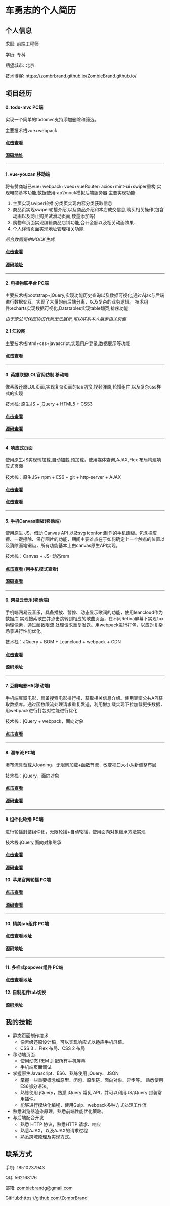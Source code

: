 # 车勇志的个人简历

## 个人信息

求职: 前端工程师

学历: 专科

期望城市: 北京

技术博客: https://zombrbrand.github.io/ZombieBrand.github.io/



## 项目经历
#### 0. todo-mvc PC端
实现一个简单的todomvc支持添加删除和筛选。

主要技术栈vue+webpack

#### [点击查看](https://zombrbrand.github.io/vueTodo-mvc/dist/index.html)
#### [源码地址](https://github.com/ZombrBrand/vueTodo-mvc)

<hr/>

#### 1. vue-youzan 移动端
将有赞商城已vue+webpack+vuex+vueRouter+axios+mint-ui+swiper重构,实现电商基本功能,数据使用rap2mock模拟后端服务器
主要实现功能:
  1. 主页实现swiper轮播,分类页实现内容分类获取信息
  2. 商品页实现swiper轮播介绍,以及商品介绍和本店成交信息,购买相关操作(包含动画以及防止购买试滑动页面,数量添加等)
  3. 购物车页面实现编辑商品店铺功能,合计金额以及相关动画效果.
  4. 个人详情页面实现地址管理相关功能.
  
  *后台数据是由MOCK生成*

#### [点击查看](https://zombrbrand.github.io/vueyouzan/dist/)
#### [源码地址](https://github.com/ZombrBrand/vueyouzan)
<hr/>


#### 2. 电梯物联平台 PC端
主要技术栈bootstrap+jQuery,实现功能历史查询以及数据可视化,通过Ajax与后端进行数据交互，实现了大量的前后端分离，以及复杂的业务逻辑。
技术组件:echarts实现数据可视化,Datatables实现table翻页,排序功能

*由于原公司保密协议代码无法展示,可以联系本人展示相关页面*

#### 2.1 汇投网

主要技术栈html+css+javascript,实现用户登录,数据展示等功能

#### [点击查看](https://www.huitoubj.com/)

<hr/>


#### 3. 英雄联盟LOL官网仿制 移动端

像素级还原LOL页面,实现复杂页面的tab切换,视频弹窗,轮播组件,以及复杂css样式的实现

技术栈: 原生JS + jQuery + HTML5 + CSS3

#### [点击查看](https://zombrbrand.github.io/lol-demo/lol.html)
#### [源码查看](https://github.com/ZombrBrand/lol-demo)

<hr/>


#### 4. 响应式页面

使用原生JS实现懒加载,自动加载,预加载，使用媒体查询,AJAX,Flex 布局构建响应式页面

技术栈：原生JS+ npm + ES6 + git + http-server + AJAX

#### [点击查看](https://zombrbrand.github.io/simple-demo/index.html)
#### [点击查看](https://github.com/ZombrBrand/simple-demo)

<hr/>


#### 5. 手机Canvas画板(移动端)

使用原生 JS，借助 Canvas API 以及svg iconfont制作的手机画板。包含橡皮擦、一键擦除、保存图片的功能，期间主要难点在于如何确定上一个触点的位置以及消除画笔锯齿，所有功能基本上由canvas原生API实现。

技术栈：Canvas + JS+动态rem

#### [点击查看](https://zombrbrand.github.io/drawing-board/drawing-board.html) (用手机模式查看)
#### [源码查看](https://github.com/ZombrBrand/drawing-board)

<hr/>


#### 6. 网易云音乐(移动端)

手机端网易云音乐，具备播放、暂停、动态显示歌词的功能，使用leancloud作为数据库 实现搜索歌曲并点击跳转到相应的歌曲页面，在不同Retina屏幕下实现1px物理像素，通过函数限流 处理请求重复发送。用webpack进行打包，以应对复杂场景进行性能优化。

技术栈：JQuery + BOM  + Leancloud + webpack + CDN

#### [点击查看](https://zombrbrand.github.io/163music-demo/dist/home.html)
#### [源码地址](https://github.com/ZombrBrand/163music-demo)

<hr/>

#### 7. 豆瓣电影H5(移动端)
手机端豆瓣电影，具备搜索电影排行榜，获取相关信息介绍。使用豆瓣公共API获取数据库。通过函数限流处理请求重复发送，利用懒加载实现下拉加载更多数据，用webpack进行打包对性能进行优化

技术栈：jQuery + webpack，面向对象

#### [点击查看](https://zombrbrand.github.io/doubanMobile/dist)

<hr/>

#### 8. 瀑布流 PC端
瀑布流具备载入loading，无限懒加载+函数节流，改变视口大小从新调整布局

技术栈：jQuery，面向对象

#### [点击查看](https://zombrbrand.github.io/waterfall-/index.html)
#### [源码查看](https://github.com/ZombrBrand/waterfall-)
<hr/>

#### 9.组件化轮播 PC端

进行轮播封装组件化，无限轮播+自动轮播，使用面向对象继承方法实现

技术栈:jQuery,面向对象继承

#### [点击查看](https://zombrbrand.github.io/component-carousel/)
#### [源码查看](https://github.com/ZombrBrand/component-carousel)

#### 10. 苹果官网轮播 PC端

#### [点击查看](https://zombrbrand.github.io/appleCarousel-demo/Carousel.html)
#### [源码查看](https://github.com/ZombrBrand/appleCarousel-demo)
<hr/>


#### 10. 精美tab组件 PC端

#### [点击查看地址](https://zombrbrand.github.io/tab-demo1/index.html)
#### [源码地址](https://github.com/ZombrBrand/popover-demo1)

<hr/>


#### 11. 多样式popover组件 PC端

#### [点击查看地址](https://zombrbrand.github.io/popover-demo1/index.html)

#### 12. 自制组件tab切换

#### [源码地址](https://github.com/ZombrBrand/component-tab)

## 我的技能

- 静态页面制作技术
  - 像素级还原设计稿，可以实现响应式以适应手机屏幕。
  - CSS 3 、Flex 布局、CSS 2 布局
- 移动端页面
  - 使用动态 REM 适配所有手机屏幕
  - 手机端页面调试
- 掌握原生Javascript、ES6、熟练使用 jQuery、JSON
  - 掌握一些重要概念如原型、闭包、原型链、面向对象、异步等。 熟悉使用ES6部分语法。
  - 熟练使用 jQuery，熟悉 jQuery 常见 API，并可以利用JS/jQuery 封装常用插件。
  - 能够进行模块化编程，使用Gulp、webpack多种方式处理工作流
- 熟悉浏览器渲染原理，熟悉前端性能优化策略。
- 与后端配合开发
  - 熟悉 HTTP 协议，熟悉HTTP 请求、响应
  - 熟悉AJAX，以及AJAX的请求过程
  - 熟悉跨域原理及实现方式。



## 联系方式

手机: 18510237943

QQ: 562168176

邮箱: zombiebrandg@gmail.com

GitHub:https://github.com/ZombrBrand
